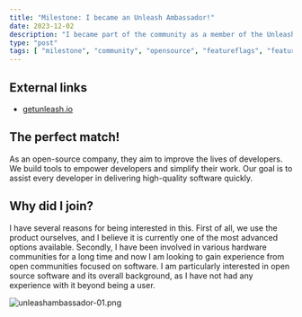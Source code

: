 ```yaml
---
title: "Milestone: I became an Unleash Ambassador!"
date: 2023-12-02
description: "I became part of the community as a member of the Unleash Ambassador program."
type: "post"
tags: [ "milestone", "community", "opensource", "featureflags", "featuretoggles" ]
---
```


## External links

- [getunleash.io](https://www.getunleash.io/)

## The perfect match!

As an open-source company, they aim to improve the lives of developers. We build tools to empower developers and
simplify their work. Our goal is to assist every developer in delivering high-quality software quickly.

## Why did I join?

I have several reasons for being interested in this. First of all, we use the product ourselves, and I believe
it is currently one of the most advanced options available. Secondly, I have been involved in various hardware
communities for a long time and now I am looking to gain experience from open communities focused on software. I am
particularly interested in open source software and its overall background, as I have not had any experience with it
beyond being a user.

![unleashambassador-01.png](../../images/unleashambassador-01.png)